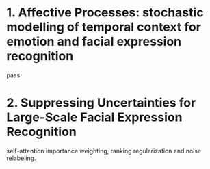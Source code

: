 # 1. Affective Processes: stochastic modelling of temporal context for emotion and facial expression recognition

pass



# 2. Suppressing Uncertainties for Large-Scale Facial Expression Recognition

self-attention importance weighting, ranking regularization and noise relabeling.

